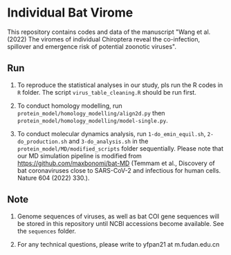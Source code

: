 # Individual Bat Virome

This repository contains codes and data of the manuscript "Wang et al. (2022) The viromes of individual Chiroptera reveal the co-infection, spillover and emergence risk of potential zoonotic viruses".

## Run

1. To reproduce the statistical analyses in our study, pls run the R codes in `R` folder. The script `virus_table_cleaning.R` should be run first.

2. To conduct homology modelling, run `protein_model/homology_modelling/align2d.py` then `protein_model/homology_modelling/model-single.py`.

3. To conduct molecular dynamics analysis, run `1-do_emin_equil.sh`, `2-do_production.sh` and `3-do_analysis.sh` in the `protein_model/MD/modified_scripts` folder sequentially. Please note that our MD simulation pipeline is modified from https://github.com/maxbonomi/bat-MD (Temmam et al., Discovery of bat coronaviruses close to SARS-CoV-2 and infectious for human cells. Nature 604 (2022) 330.).

## Note

1. Genome sequences of viruses, as well as bat COI gene sequences will be stored in this repository until NCBI accessions become available. See the `sequences` folder.

2. For any technical questions, please write to yfpan21 at m.fudan.edu.cn